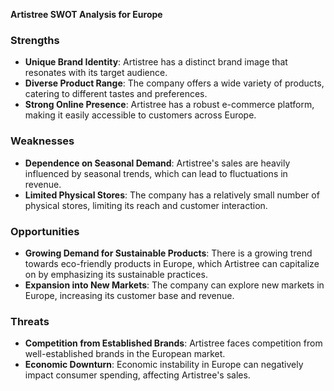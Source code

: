 **Artistree SWOT Analysis for Europe**

### **Strengths**

- **Unique Brand Identity**: Artistree has a distinct brand image that resonates with its target audience.
- **Diverse Product Range**: The company offers a wide variety of products, catering to different tastes and preferences.
- **Strong Online Presence**: Artistree has a robust e-commerce platform, making it easily accessible to customers across Europe.

### **Weaknesses**

- **Dependence on Seasonal Demand**: Artistree's sales are heavily influenced by seasonal trends, which can lead to fluctuations in revenue.
- **Limited Physical Stores**: The company has a relatively small number of physical stores, limiting its reach and customer interaction.

### **Opportunities**

- **Growing Demand for Sustainable Products**: There is a growing trend towards eco-friendly products in Europe, which Artistree can capitalize on by emphasizing its sustainable practices.
- **Expansion into New Markets**: The company can explore new markets in Europe, increasing its customer base and revenue.

### **Threats**

- **Competition from Established Brands**: Artistree faces competition from well-established brands in the European market.
- **Economic Downturn**: Economic instability in Europe can negatively impact consumer spending, affecting Artistree's sales.
